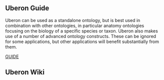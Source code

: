 
## Uberon Guide

Uberon can be used as a standalone ontology, but is best used in
combination with other ontologies, in particular anatomy ontologies
focusing on the biology of a specific species or taxon. Uberon also
makes use of a number of advanced ontology constructs. These can be
ignored for some applications, but other applications will benefit
substantially from them.

[GUIDE](http://www.obofoundry.org/wiki/index.php/UBERON:Guide)

## Uberon Wiki



